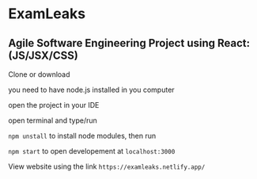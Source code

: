 # ExamLeaks

## Agile Software Engineering Project using React: (JS/JSX/CSS)

Clone or download

you need to have node.js installed in you computer

open the project in your IDE

open terminal and type/run

`npm unstall` to install node modules, then run

`npm start` to open developement at `localhost:3000`

View website using the link `https://examleaks.netlify.app/`
